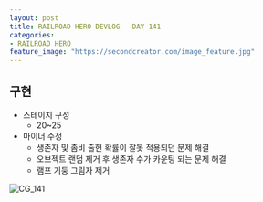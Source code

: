 ```yaml
---
layout: post
title: RAILROAD HERO DEVLOG - DAY 141
categories:
- RAILROAD HERO
feature_image: "https://secondcreator.com/image_feature.jpg"
---
```


## 구현
- 스테이지 구성
  - 20~25
- 마이너 수정
  - 생존자 및 좀비 출현 확률이 잘못 적용되던 문제 해결
  - 오브젝트 랜덤 제거 후 생존자 수가 카운팅 되는 문제 해결
  - 램프 기둥 그림자 제거

![CG_141](https://secondcreator.com/blog/imgs/CG_141.png)
